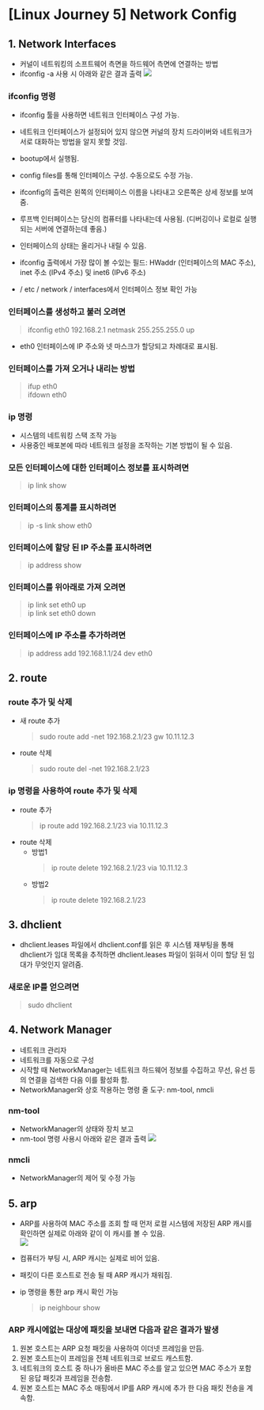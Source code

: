 # [Linux Journey 5] Network Config
## 1. Network Interfaces
- 커널이 네트워킹의 소프트웨어 측면을 하드웨어 측면에 연결하는 방법
- ifconfig -a 사용 시 아래와 같은 결과 출력
  ![](https://user-images.githubusercontent.com/44868847/52522727-7e92a100-2ccc-11e9-98a5-be94c478a8e8.PNG)

### ifconfig 명령
- ifconfig 툴을 사용하면 네트워크 인터페이스 구성 가능.
- 네트워크 인터페이스가 설정되어 있지 않으면 커널의 장치 드라이버와 네트워크가 서로 대화하는 방법을 알지 못할 것임.
- bootup에서 실행됨.
- config files를 통해 인터페이스 구성. 수동으로도 수정 가능.
- ifconfig의 출력은 왼쪽의 인터페이스 이름을 나타내고 오른쪽은 상세 정보를 보여줌.
- 루프백 인터페이스는 당신의 컴퓨터를 나타내는데 사용됨. (디버깅이나 로컬로 실행되는 서버에 연결하는데 좋음.)

- 인터페이스의 상태는 올리거나 내릴 수 있음.
- ifconfig 출력에서 가장 많이 볼 수있는 필드: HWaddr (인터페이스의 MAC 주소), inet 주소 (IPv4 주소) 및 inet6 (IPv6 주소)
- / etc / network / interfaces에서 인터페이스 정보 확인 가능


### 인터페이스를 생성하고 불러 오려면
> ifconfig eth0 192.168.2.1 netmask 255.255.255.0 up  
  - eth0 인터페이스에 IP 주소와 넷 마스크가 할당되고 차례대로 표시됨.
  
### 인터페이스를 가져 오거나 내리는 방법
> ifup eth0  
> ifdown eth0  

### ip 명령
- 시스템의 네트워킹 스택 조작 가능
- 사용중인 배포본에 따라 네트워크 설정을 조작하는 기본 방법이 될 수 있음.

### 모든 인터페이스에 대한 인터페이스 정보를 표시하려면 
> ip link show  

### 인터페이스의 통계를 표시하려면 
> ip -s link show eth0  

### 인터페이스에 할당 된 IP 주소를 표시하려면 
> ip address show  

### 인터페이스를 위아래로 가져 오려면 
> ip link set eth0 up  
> ip link set eth0 down  

### 인터페이스에 IP 주소를 추가하려면 
> ip address add 192.168.1.1/24 dev eth0  


## 2. route
### route 추가 및 삭제
- 새 route 추가
  > sudo route add -net 192.168.2.1/23 gw 10.11.12.3  
- route 삭제
  > sudo route del -net 192.168.2.1/23  

### ip 명령을 사용하여 route 추가 및 삭제
- route 추가 
  > ip route add 192.168.2.1/23 via 10.11.12.3  
- route 삭제
  - 방법1
    > ip route delete 192.168.2.1/23 via 10.11.12.3  
  - 방법2
    > ip route delete 192.168.2.1/23  

## 3. dhclient
- dhclient.leases 파일에서 dhclient.conf를 읽은 후 시스템 재부팅을 통해 dhclient가 임대 목록을 추적하면 dhclient.leases 파일이 읽혀서 이미 할당 된 임대가 무엇인지 알려줌.

### 새로운 IP를 얻으려면
> sudo dhclient  

## 4. Network Manager
- 네트워크 관리자
- 네트워크를 자동으로 구성
- 시작할 때 NetworkManager는 네트워크 하드웨어 정보를 수집하고 무선, 유선 등의 연결을 검색한 다음 이를 활성화 함.
- NetworkManager와 상호 작용하는 명령 줄 도구: nm-tool, nmcli

### nm-tool
- NetworkManager의 상태와 장치 보고
- nm-tool 명령 사용시 아래와 같은 결과 출력
  ![](https://user-images.githubusercontent.com/44868847/52522728-805c6480-2ccc-11e9-925d-d6865f6b87fb.PNG)

### nmcli
- NetworkManager의 제어 및 수정 가능

## 5. arp
- ARP를 사용하여 MAC 주소를 조회 할 때 먼저 로컬 시스템에 저장된 ARP 캐시를 확인하면 실제로 아래와 같이 이 캐시를 볼 수 있음.  
  ![](https://user-images.githubusercontent.com/44868847/52522729-82262800-2ccc-11e9-8b9a-0e3dc819156e.PNG)

- 컴퓨터가 부팅 시, ARP 캐시는 실제로 비어 있음.
- 패킷이 다른 호스트로 전송 될 때 ARP 캐시가 채워짐.
- ip 명령을 통한 arp 캐시 확인 가능
  > ip neighbour show  

### ARP 캐시에없는 대상에 패킷을 보내면 다음과 같은 결과가 발생
1. 원본 호스트는 ARP 요청 패킷을 사용하여 이더넷 프레임을 만듬.
2. 원본 호스트는이 프레임을 전체 네트워크로 브로드 캐스트함.
3. 네트워크의 호스트 중 하나가 올바른 MAC 주소를 알고 있으면 MAC 주소가 포함 된 응답 패킷과 프레임을 전송함.
4. 원본 호스트는 MAC 주소 매핑에서 IP를 ARP 캐시에 추가 한 다음 패킷 전송을 계속함.

